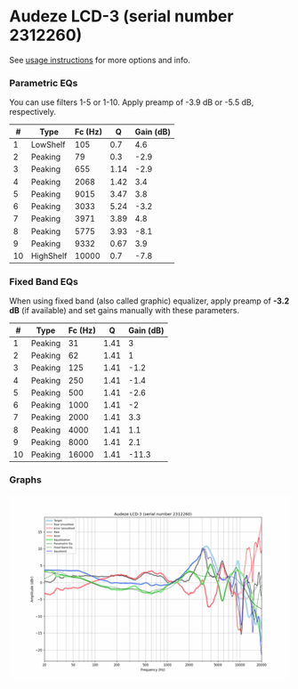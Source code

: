 # Audeze LCD-3 (serial number 2312260)
See [usage instructions](https://github.com/jaakkopasanen/AutoEq#usage) for more options and info.

### Parametric EQs
You can use filters 1-5 or 1-10. Apply preamp of -3.9 dB or -5.5 dB, respectively.

|   # | Type      |   Fc (Hz) |    Q |   Gain (dB) |
|-----|-----------|-----------|------|-------------|
|   1 | LowShelf  |       105 | 0.7  |         4.6 |
|   2 | Peaking   |        79 | 0.3  |        -2.9 |
|   3 | Peaking   |       655 | 1.14 |        -2.9 |
|   4 | Peaking   |      2068 | 1.42 |         3.4 |
|   5 | Peaking   |      9015 | 3.47 |         3.8 |
|   6 | Peaking   |      3033 | 5.24 |        -3.2 |
|   7 | Peaking   |      3971 | 3.89 |         4.8 |
|   8 | Peaking   |      5775 | 3.93 |        -8.1 |
|   9 | Peaking   |      9332 | 0.67 |         3.9 |
|  10 | HighShelf |     10000 | 0.7  |        -7.8 |

### Fixed Band EQs
When using fixed band (also called graphic) equalizer, apply preamp of **-3.2 dB** (if available) and set gains manually with these parameters.

|   # | Type    |   Fc (Hz) |    Q |   Gain (dB) |
|-----|---------|-----------|------|-------------|
|   1 | Peaking |        31 | 1.41 |         3   |
|   2 | Peaking |        62 | 1.41 |         1   |
|   3 | Peaking |       125 | 1.41 |        -1.2 |
|   4 | Peaking |       250 | 1.41 |        -1.4 |
|   5 | Peaking |       500 | 1.41 |        -2.6 |
|   6 | Peaking |      1000 | 1.41 |        -2   |
|   7 | Peaking |      2000 | 1.41 |         3.3 |
|   8 | Peaking |      4000 | 1.41 |         1.1 |
|   9 | Peaking |      8000 | 1.41 |         2.1 |
|  10 | Peaking |     16000 | 1.41 |       -11.3 |

### Graphs
![](./Audeze%20LCD-3%20(serial%20number%202312260).png)
